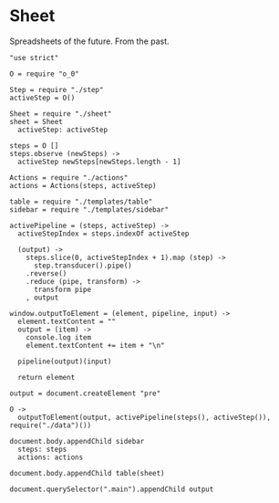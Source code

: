 Sheet
=====

Spreadsheets of the future. From the past.

    "use strict"

    O = require "o_0"

    Step = require "./step"
    activeStep = O()

    Sheet = require "./sheet"
    sheet = Sheet
      activeStep: activeStep

    steps = O []
    steps.observe (newSteps) ->
      activeStep newSteps[newSteps.length - 1]

    Actions = require "./actions"
    actions = Actions(steps, activeStep)

    table = require "./templates/table"
    sidebar = require "./templates/sidebar"

    activePipeline = (steps, activeStep) ->
      activeStepIndex = steps.indexOf activeStep

      (output) ->
        steps.slice(0, activeStepIndex + 1).map (step) ->
          step.transducer().pipe()
        .reverse()
        .reduce (pipe, transform) ->
          transform pipe
        , output

    window.outputToElement = (element, pipeline, input) ->
      element.textContent = ""
      output = (item) ->
        console.log item
        element.textContent += item + "\n"

      pipeline(output)(input)

      return element

    output = document.createElement "pre"

    O ->
      outputToElement(output, activePipeline(steps(), activeStep()), require("./data")())

    document.body.appendChild sidebar
      steps: steps
      actions: actions

    document.body.appendChild table(sheet)

    document.querySelector(".main").appendChild output
